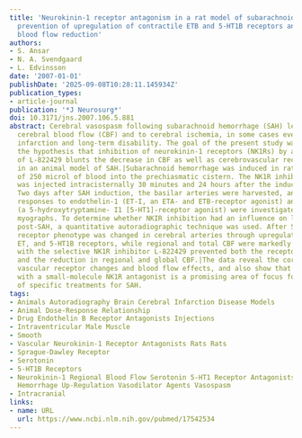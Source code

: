 ```yaml
---
title: 'Neurokinin-1 receptor antagonism in a rat model of subarachnoid hemorrhage:
  prevention of upregulation of contractile ETB and 5-HT1B receptors and cerebral
  blood flow reduction'
authors:
- S. Ansar
- N. A. Svendgaard
- L. Edvinsson
date: '2007-01-01'
publishDate: '2025-09-08T10:28:11.145934Z'
publication_types:
- article-journal
publication: '*J Neurosurg*'
doi: 10.3171/jns.2007.106.5.881
abstract: Cerebral vasospasm following subarachnoid hemorrhage (SAH) leads to reduced
  cerebral blood flow (CBF) and to cerebral ischemia, in some cases even producing
  infarction and long-term disability. The goal of the present study was to investigate
  the hypothesis that inhibition of neurokinin-1 receptors (NK1Rs) by administration
  of L-822429 blunts the decrease in CBF as well as cerebrovascular receptor upregulation
  in an animal model of SAH.|Subarachnoid hemorrhage was induced in rats by injection
  of 250 microl of blood into the prechiasmatic cistern. The NK1R inhibitor L-822429
  was injected intracisternally 30 minutes and 24 hours after the induction of SAH.
  Two days after SAH induction, the basilar arteries were harvested, and contractile
  responses to endothelin-1 (ET-I, an ETA- and ETB-receptor agonist) and 5-carboxamidotryptamine
  (a 5-hydroxytryptamine- I1 [5-HT1]-receptor agonist) were investigated using sensitive
  myographs. To determine whether NKIR inhibition had an influence on local CBF after
  post-SAH, a quantitative autoradiographic technique was used. After SAH, the vascular
  receptor phenotype was changed in cerebral arteries through upregulation of contractile
  ET, and 5-HT1B receptors, while regional and total CBF were markedly reduced. Treatment
  with the selective NK1R inhibitor L-822429 prevented both the receptor upregulation
  and the reduction in regional and global CBF.|The data reveal the coregulation of
  vascular receptor changes and blood flow effects, and also show that interaction
  with a small-molecule NK1R antagonist is a promising area of focus for the development
  of specific treatments for SAH.
tags:
- Animals Autoradiography Brain Cerebral Infarction Disease Models
- Animal Dose-Response Relationship
- Drug Endothelin B Receptor Antagonists Injections
- Intraventricular Male Muscle
- Smooth
- Vascular Neurokinin-1 Receptor Antagonists Rats Rats
- Sprague-Dawley Receptor
- Serotonin
- 5-HT1B Receptors
- Neurokinin-1 Regional Blood Flow Serotonin 5-HT1 Receptor Antagonists Subarachnoid
  Hemorrhage Up-Regulation Vasodilator Agents Vasospasm
- Intracranial
links:
- name: URL
  url: https://www.ncbi.nlm.nih.gov/pubmed/17542534
---
```

